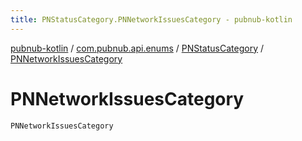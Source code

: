 ```yaml
---
title: PNStatusCategory.PNNetworkIssuesCategory - pubnub-kotlin
---
```


[pubnub-kotlin](../../index.html) / [com.pubnub.api.enums](../index.html) / [PNStatusCategory](index.html) / [PNNetworkIssuesCategory](./-p-n-network-issues-category.html)

# PNNetworkIssuesCategory

`PNNetworkIssuesCategory`